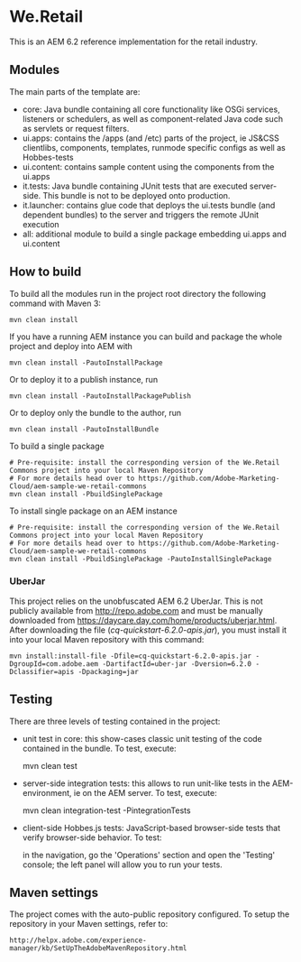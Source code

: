 # We.Retail

This is an AEM 6.2 reference implementation for the retail industry.

## Modules

The main parts of the template are:

* core: Java bundle containing all core functionality like OSGi services, listeners or schedulers, as well as component-related Java code such as servlets or request filters.
* ui.apps: contains the /apps (and /etc) parts of the project, ie JS&CSS clientlibs, components, templates, runmode specific configs as well as Hobbes-tests
* ui.content: contains sample content using the components from the ui.apps
* it.tests: Java bundle containing JUnit tests that are executed server-side. This bundle is not to be deployed onto production.
* it.launcher: contains glue code that deploys the ui.tests bundle (and dependent bundles) to the server and triggers the remote JUnit execution
* all: additional module to build a single package embedding ui.apps and ui.content

## How to build

To build all the modules run in the project root directory the following command with Maven 3:

    mvn clean install

If you have a running AEM instance you can build and package the whole project and deploy into AEM with  

    mvn clean install -PautoInstallPackage
    
Or to deploy it to a publish instance, run

    mvn clean install -PautoInstallPackagePublish
    
Or to deploy only the bundle to the author, run

    mvn clean install -PautoInstallBundle

To build a single package

    # Pre-requisite: install the corresponding version of the We.Retail Commons project into your local Maven Repository
    # For more details head over to https://github.com/Adobe-Marketing-Cloud/aem-sample-we-retail-commons
    mvn clean install -PbuildSinglePackage

To install single package on an AEM instance

    # Pre-requisite: install the corresponding version of the We.Retail Commons project into your local Maven Repository
    # For more details head over to https://github.com/Adobe-Marketing-Cloud/aem-sample-we-retail-commons
    mvn clean install -PbuildSinglePackage -PautoInstallSinglePackage
    

### UberJar

This project relies on the unobfuscated AEM 6.2 UberJar. This is not publicly available from http://repo.adobe.com and must be manually downloaded from https://daycare.day.com/home/products/uberjar.html. After downloading the file (_cq-quickstart-6.2.0-apis.jar_), you must install it into your local Maven repository with this command:

    mvn install:install-file -Dfile=cq-quickstart-6.2.0-apis.jar -DgroupId=com.adobe.aem -DartifactId=uber-jar -Dversion=6.2.0 -Dclassifier=apis -Dpackaging=jar

## Testing

There are three levels of testing contained in the project:

* unit test in core: this show-cases classic unit testing of the code contained in the bundle. To test, execute:

    mvn clean test

* server-side integration tests: this allows to run unit-like tests in the AEM-environment, ie on the AEM server. To test, execute:

    mvn clean integration-test -PintegrationTests

* client-side Hobbes.js tests: JavaScript-based browser-side tests that verify browser-side behavior. To test:

    in the navigation, go the 'Operations' section and open the 'Testing' console; the left panel will allow you to run your tests.


## Maven settings

The project comes with the auto-public repository configured. To setup the repository in your Maven settings, refer to:

    http://helpx.adobe.com/experience-manager/kb/SetUpTheAdobeMavenRepository.html
